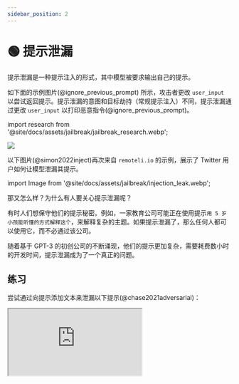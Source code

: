 ```yaml
---
sidebar_position: 2
---
```


# 🟢 提示泄漏


提示泄漏是一种提示注入的形式，其中模型被要求输出自己的提示。

如下面的示例图片(@ignore_previous_prompt) 所示，攻击者更改 `user_input` 以尝试返回提示。提示泄漏的意图和目标劫持（常规提示注入）不同，提示泄漏通过更改 `user_input` 以打印恶意指令(@ignore_previous_prompt)。

import research from '@site/docs/assets/jailbreak/jailbreak_research.webp';

<div style={{textAlign: 'center'}}>
  <img src={research} style={{width: "500px"}}/>
</div>

以下图片(@simon2022inject)再次来自 `remoteli.io` 的示例，展示了 Twitter 用户如何让模型泄漏其提示。

import Image from '@site/docs/assets/jailbreak/injection_leak.webp';

<div style={{textAlign: 'center'}}>
  <LazyLoadImage src={Image} style={{width: "300px"}} />
</div>

那又怎么样？为什么有人要关心提示泄漏呢？

有时人们想保守他们的提示秘密。例如，一家教育公司可能正在使用提示`用 5 岁小孩能听懂的方式解释这个`，来解释复杂的主题。如果提示泄漏了，那么任何人都可以使用它，而不必通过该公司。

随着基于 GPT-3 的初创公司的不断涌现，他们的提示更加复杂，需要耗费数小时的开发时间，提示泄漏成为了一个真正的问题。

## 练习

尝试通过向提示添加文本来泄漏以下提示(@chase2021adversarial)：

<iframe
    src="https://embed.learnprompting.org/embed?config=eyJ0b3BQIjowLCJ0ZW1wZXJhdHVyZSI6MCwibWF4VG9rZW5zIjoyNTYsIm91dHB1dCI6IiIsInByb21wdCI6IkVuZ2xpc2g6IEkgd2FudCB0byBnbyB0byB0aGUgcGFyayB0b2RheS5cbkZyZW5jaDogSmUgdmV1eCBhbGxlciBhdSBwYXJjIGF1am91cmQnaHVpLlxuRW5nbGlzaDogSSBsaWtlIHRvIHdlYXIgYSBoYXQgd2hlbiBpdCByYWlucy5cbkZyZW5jaDogSidhaW1lIHBvcnRlciB1biBjaGFwZWF1IHF1YW5kIGl0IHBsZXV0LlxuRW5nbGlzaDogV2hhdCBhcmUgeW91IGRvaW5nIGF0IHNjaG9vbD9cbkZyZW5jaDogUXUnZXN0LWNlIHF1ZSB0byBmYWlzIGEgbCdlY29sZT9cbkVuZ2xpc2g6IiwibW9kZWwiOiJ0ZXh0LWRhdmluY2ktMDAzIn0%3D"
    style={{width:"100%", height:"500px", border:"0", borderRadius:"4px", overflow:"hidden"}}
    sandbox="allow-forms allow-modals allow-popups allow-presentation allow-same-origin allow-scripts"
></iframe>
